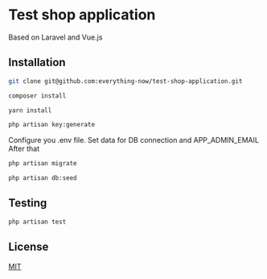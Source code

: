 # Test shop application

Based on Laravel and Vue.js

## Installation


```bash
git clone git@github.com:everything-now/test-shop-application.git
```
```bash
composer install
```
```bash
yarn install
```
```bash
php artisan key:generate
```
Configure you .env file. Set data for DB connection and APP_ADMIN_EMAIL
After that

```bash
php artisan migrate
```
```bash
php artisan db:seed
```

## Testing

```bash
php artisan test
```

## License
[MIT](https://choosealicense.com/licenses/mit/)
